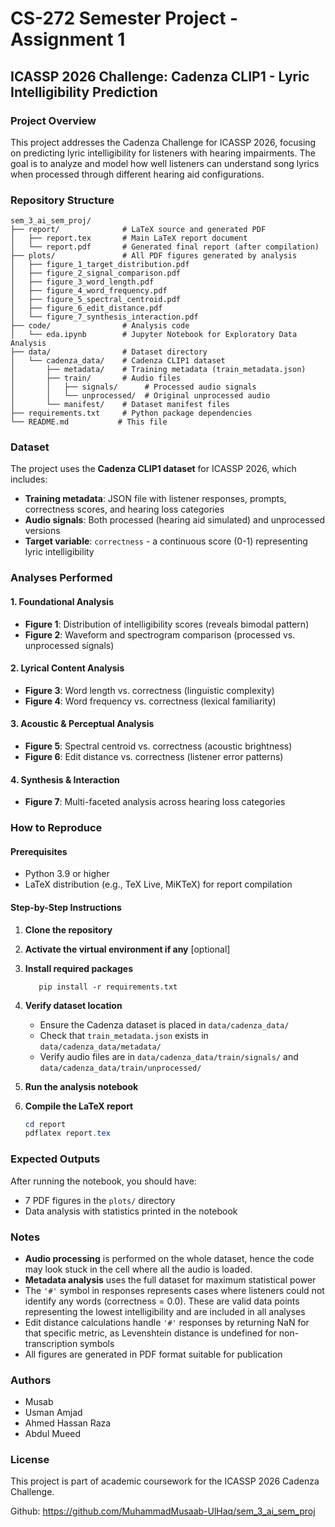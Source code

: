 # CS-272 Semester Project - Assignment 1
## ICASSP 2026 Challenge: Cadenza CLIP1 - Lyric Intelligibility Prediction

### Project Overview
This project addresses the Cadenza Challenge for ICASSP 2026, focusing on predicting lyric intelligibility for listeners with hearing impairments. The goal is to analyze and model how well listeners can understand song lyrics when processed through different hearing aid configurations.

### Repository Structure
```
sem_3_ai_sem_proj/
├── report/              # LaTeX source and generated PDF
│   ├── report.tex       # Main LaTeX report document
│   └── report.pdf       # Generated final report (after compilation)
├── plots/               # All PDF figures generated by analysis
│   ├── figure_1_target_distribution.pdf
│   ├── figure_2_signal_comparison.pdf
│   ├── figure_3_word_length.pdf
│   ├── figure_4_word_frequency.pdf
│   ├── figure_5_spectral_centroid.pdf
│   ├── figure_6_edit_distance.pdf
│   └── figure_7_synthesis_interaction.pdf
├── code/                # Analysis code
│   └── eda.ipynb        # Jupyter Notebook for Exploratory Data Analysis
├── data/                # Dataset directory
│   └── cadenza_data/    # Cadenza CLIP1 dataset
│       ├── metadata/    # Training metadata (train_metadata.json)
│       ├── train/       # Audio files
│       │   ├── signals/      # Processed audio signals
│       │   └── unprocessed/  # Original unprocessed audio
│       └── manifest/    # Dataset manifest files
├── requirements.txt     # Python package dependencies
└── README.md           # This file
```

### Dataset
The project uses the **Cadenza CLIP1 dataset** for ICASSP 2026, which includes:
- **Training metadata**: JSON file with listener responses, prompts, correctness scores, and hearing loss categories
- **Audio signals**: Both processed (hearing aid simulated) and unprocessed versions
- **Target variable**: `correctness` - a continuous score (0-1) representing lyric intelligibility

### Analyses Performed

#### 1. **Foundational Analysis**
   - **Figure 1**: Distribution of intelligibility scores (reveals bimodal pattern)
   - **Figure 2**: Waveform and spectrogram comparison (processed vs. unprocessed signals)

#### 2. **Lyrical Content Analysis**
   - **Figure 3**: Word length vs. correctness (linguistic complexity)
   - **Figure 4**: Word frequency vs. correctness (lexical familiarity)

#### 3. **Acoustic & Perceptual Analysis**
   - **Figure 5**: Spectral centroid vs. correctness (acoustic brightness)
   - **Figure 6**: Edit distance vs. correctness (listener error patterns)

#### 4. **Synthesis & Interaction**
   - **Figure 7**: Multi-faceted analysis across hearing loss categories

### How to Reproduce

#### Prerequisites
- Python 3.9 or higher
- LaTeX distribution (e.g., TeX Live, MiKTeX) for report compilation

#### Step-by-Step Instructions

1. **Clone the repository**
2. **Activate the virtual environment if any** [optional]
3. **Install required packages**
   ```powershell\bash\terminal
      pip install -r requirements.txt
   ```

4. **Verify dataset location**
   - Ensure the Cadenza dataset is placed in `data/cadenza_data/`
   - Check that `train_metadata.json` exists in `data/cadenza_data/metadata/`
   - Verify audio files are in `data/cadenza_data/train/signals/` and `data/cadenza_data/train/unprocessed/`

5. **Run the analysis notebook**

6. **Compile the LaTeX report**
   ```powershell
   cd report
   pdflatex report.tex
   ```

### Expected Outputs
After running the notebook, you should have:
- 7 PDF figures in the `plots/` directory
- Data analysis with statistics printed in the notebook

### Notes
- **Audio processing** is performed on the whole dataset, hence the code may look stuck in the cell where all the audio is loaded.
- **Metadata analysis** uses the full dataset for maximum statistical power
- The `'#'` symbol in responses represents cases where listeners could not identify any words (correctness = 0.0). These are valid data points representing the lowest intelligibility and are included in all analyses
- Edit distance calculations handle `'#'` responses by returning NaN for that specific metric, as Levenshtein distance is undefined for non-transcription symbols
- All figures are generated in PDF format suitable for publication

### Authors
- Musab
- Usman Amjad
- Ahmed Hassan Raza
- Abdul Mueed

### License
This project is part of academic coursework for the ICASSP 2026 Cadenza Challenge.

Github: https://github.com/MuhammadMusaab-UlHaq/sem_3_ai_sem_proj